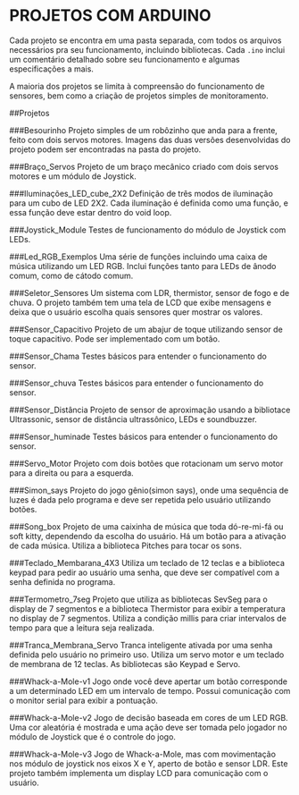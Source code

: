 ﻿# PROJETOS COM ARDUINO
Cada projeto se encontra em uma pasta separada, com todos os arquivos necessários pra seu funcionamento, incluindo bibliotecas.
Cada `.ino` inclui um comentário detalhado sobre seu funcionamento e algumas especificações a mais.

A maioria dos projetos se limita à compreensão do funcionamento de sensores, bem como a criação de projetos simples de monitoramento. 

##Projetos

###Besourinho
Projeto simples de um robôzinho que anda para a frente, feito com dois servos motores. Imagens das duas versões desenvolvidas do projeto podem ser encontradas na pasta do projeto.

###Braço_Servos
Projeto de um braço mecânico criado com dois servos motores e um módulo de Joystick.

###Iluminações_LED_cube_2X2
Definição de três modos de iluminação para um cubo de LED 2X2. Cada iluminação é definida como uma função, e essa função deve estar dentro do void loop.

###Joystick_Module
Testes de funcionamento do módulo de Joystick com LEDs.

###Led_RGB_Exemplos
Uma série de funções incluindo uma caixa de música utilizando um LED RGB. Inclui funções tanto para LEDs de ânodo comum, como de cátodo comum.

###Seletor_Sensores
Um sistema com LDR, thermistor, sensor de fogo e de chuva. O projeto também tem uma tela de LCD que exibe mensagens e deixa que o usuário escolha quais sensores quer mostrar os valores.

###Sensor_Capacitivo
Projeto de um abajur de toque utilizando sensor de toque capacitivo. Pode ser implementado com um botão.

###Sensor_Chama
Testes básicos para entender o funcionamento do sensor.

###Sensor_chuva
Testes básicos para entender o funcionamento do sensor.

###Sensor_Distância
Projeto de sensor de aproximação usando a bibliotace Ultrassonic, sensor de distância ultrassônico, LEDs e soundbuzzer.

###Sensor_huminade
Testes básicos para entender o funcionamento do sensor.

###Servo_Motor
Projeto com dois botões que rotacionam um servo motor para a direita ou para a esquerda.

###Simon_says
Projeto do jogo gênio(simon says), onde uma sequência de luzes é dada pelo programa e deve ser repetida pelo usuário utilizando botões. 

###Song_box
Projeto de uma caixinha de música que toda dó-re-mi-fá ou soft kitty, dependendo da escolha do usuário. Há um botão para a ativação de cada música. Utiliza a biblioteca Pitches para tocar os sons.

###Teclado_Membarana_4X3
Utiliza um teclado de 12 teclas e a biblioteca keypad para pedir ao usuário uma senha, que deve ser compatível com a senha definida no programa.

###Termometro_7seg
Projeto que utiliza as bibliotecas SevSeg para o display de 7 segmentos e a biblioteca Thermistor para exibir a temperatura no display de 7 segmentos. Utiliza a condição millis para criar intervalos de tempo para que a leitura seja realizada.

###Tranca_Membrana_Servo
Tranca inteligente ativada por uma senha definida pelo usuário no primeiro uso. Utiliza um servo motor e um teclado de membrana de 12 teclas. As bibliotecas são Keypad e Servo.

###Whack-a-Mole-v1
Jogo onde você deve apertar um botão corresponde a um determinado LED em um intervalo de tempo. Possui comunicação com o monitor serial para exibir a pontuação.

###Whack-a-Mole-v2
Jogo de decisão baseada em cores de um LED RGB. Uma cor aleatória é mostrada e uma ação deve ser tomada pelo jogador no módulo de Joystick que é o controle do jogo.

###Whack-a-Mole-v3
Jogo de Whack-a-Mole, mas com movimentação nos módulo de joystick nos eixos X e Y, aperto de botão e sensor LDR. Este projeto também implementa um display LCD para comunicação com o usuário.
